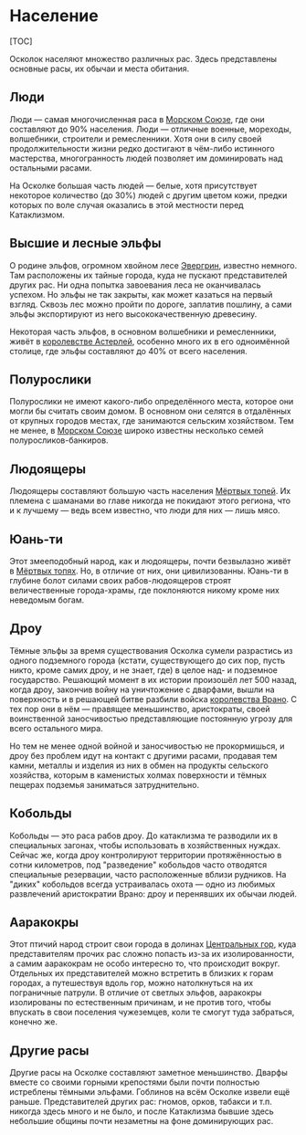 # Население

[TOC]

Осколок населяют множество различных рас. Здесь представлены основные расы, их обычаи и места обитания.

## Люди

Люди — самая многочисленная раса в [Морском Союзе](/geography/sea-union), где они составляют до 90% населения. Люди — отличные военные, мореходы, волшебники, строители и ремесленники. Хотя они в силу своей продолжительности жизни редко достигают в чём-либо истинного мастерства, многогранность людей позволяет им доминировать над остальными расами.

На Осколке большая часть людей — белые, хотя присутствует некоторое количество (до 30%) людей с другим цветом кожи, предки которых по воле случая оказались в этой местности перед Катаклизмом.

## Высшие и лесные эльфы

О родине эльфов, огромном хвойном лесе [Эвергрин](/geography/#les-evergrin), известно немного. Там расположены их тайные города, куда не пускают представителей других рас. Ни одна попытка завоевания леса не оканчивалась успехом. Но эльфы не так закрыты, как может казаться на первый взгляд. Сквозь лес можно пройти по дороге, заплатив пошлину, а сами эльфы экспортируют из него высококачественную древесину.

Некоторая часть эльфов, в основном волшебники и ремесленники, живёт в [королевстве Астерлей](/geography/kingdom-of-asterlay), особенно много их в его одноимённой столице, где эльфы составляют до 40% от всего населения.

## Полурослики

Полурослики не имеют какого-либо определённого места, которое они могли бы считать своим домом. В основном они селятся в отдалённых от крупных городов местах, где занимаются сельским хозяйством. Тем не менее, в [Морском Союзе](/geography/sea-union/) широко известны несколько семей полуросликов-банкиров.

## Людоящеры

Людоящеры составляют большую часть населения [Мёртвых топей](/geography/#miortvye-topi). Их племена с шаманами во главе никогда не покидают этого региона, что и к лучшему — ведь всем известно, что люди для них — лишь мясо.

## Юань-ти

Этот змееподобный народ, как и людоящеры, почти безвылазно живёт в [Мёртвых топях](/geography/#miortvye-topi). Но, в отличие от них, они цивилизованны. Юань-ти в глубине болот силами своих рабов-людоящеров строят величественные города-храмы, где поклоняются никому кроме них неведомым богам.

## Дроу

Тёмные эльфы за время существования Осколка сумели разрастись из одного подземного города (кстати, существующего до сих пор, пусть никто, кроме самих дроу, и не знает, где) в целое над- и подземное государство. Решающий момент в их истории произошёл лет 500 назад, когда дроу, закончив войну на уничтожение с дварфами, вышли на поверхность и в решающей битве разбили войска [королевства Врано](/geography/kingdom-of-vrano). С тех пор они в нём — правящее меньшинство, аристократы, своей воинственной заносчивостью представляющие постоянную угрозу для всего остального мира.

Но тем не менее одной войной и заносчивостью не прокормишься, и дроу без проблем идут на контакт с другими расами, продавая тем камни, металлы и изделия из них в обмен на продукты сельского хозяйства, которым в каменистых холмах поверхности и тёмных пещерах подземья заниматься затруднительно.

## Кобольды

Кобольды — это раса рабов дроу. До катаклизма те разводили их в специальных загонах, чтобы использовать в хозяйственных нуждах. Сейчас же, когда дроу контролируют территории протяжённостью в сотни километров, под "разведение" кобольдов часто отводятся специальные резервации, часто расположенные вблизи рудников. На "диких" кобольдов всегда устраивалась охота — одно из любимых развлечений аристократии Врано: дроу и перенявших их обычаи людей.

## Ааракокры

Этот птичий народ строит свои города в долинах [Центральных гор](/geography/#tsentralnye-gory), куда представителям прочих рас сложно попасть из-за их изолированности, а самим ааракокрам не особо интересно то, что происходит вокруг. Отдельных их представителей можно встретить в близких к горам городах, а путешествуя вдоль гор, можно натолкнуться на их пограничные патрули. В отличие от светлых эльфов, ааракокры изолированы по естественным причинам, и не против того, чтобы впускать в свои поселения чужеземцев, коли те смогут туда забраться, конечно же.

## Другие расы

Другие расы на Осколке составляют заметное меньшинство. Дварфы вместе со своими горными крепостями были почти полностью истреблены тёмными эльфами. Гоблинов на всём Осколке извели ещё раньше. Представителей других рас: гномов, орков, табакси и т.п. никогда здесь много и не было, и после Катаклизма бывшие здесь небольшие общины почти незаметны на фоне доминирующих рас.
